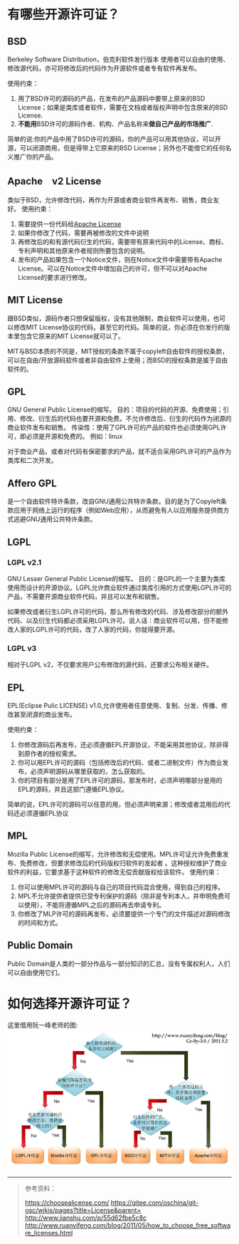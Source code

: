 # 有哪些开源许可证？
## BSD
Berkeley Software Distribution，伯克利软件发行版本
使用者可以自由的使用、修改源代码，亦可将修改后的代码作为开源软件或者专有软件再发布。

使用约束：
1. 用了BSD许可的源码的产品，在发布的产品源码中要带上原来的BSD License；如果是类库或者软件，需要在文档或者版权声明中包含原来的BSD License.
2. **不能用**BSD许可的源码作者、机构、产品名称来**做自己产品的市场推广**.

简单的说:你的产品中用了BSD许可的源码，你的产品可以用其他协议，可以开源，可以闭源商用，但是得带上它原来的BSD License；另外也不能借它的任何名义推广你的产品。

## Apache　v2 License
类似于BSD，允许修改代码，再作为开源或者商业软件再发布、销售，商业友好。
使用约束：
1. 需要提供一份代码给[Apache License](http://www.apache.org/licenses/LICENSE-2.0)
2. 如果你修改了代码，需要再被修改的文件中说明
3. 再修改后的和有源代码衍生的代码，需要带有原来代码中的License、商标、专利声明和其他原来作者规则所要包含的说明。
4. 发布的产品如果包含一个Notice文件，则在Notice文件中需要带有Apache License。可以在Notice文件中增加自己的许可，但不可以对Apache License的要求进行修改。

## MIT License
跟BSD类似，源码作者只想保留版权，没有其他限制，商业软件可以使用，也可以修改MIT License协议的代码，甚至它的代码。简单的说，你必须在你发行的版本里包含它原来的MIT License就可以了。

MIT与BSD本质的不同是，MIT授权的条款不属于copyleft自由软件的授权条款，可以在自由/开放源码软件或者非自由软件上使用；而BSD的授权条款是属于自由软件的。

## GPL
GNU General Public License的缩写。
目的：项目的代码的开源、免费使用；引用、修改、衍生后的代码也要开源和免费。不允许修改后、衍生的代码作为闭源的商业软件发布和销售。
传染性：使用了GPL许可的产品的软件也必须使用GPL许可，即必须是开源和免费的。
例如：linux

对于商业产品，或者对代码有保密要求的产品，就不适合采用GPL许可的产品作为类库和二次开发。

## Affero GPL
是一个自由软件特许条款，改自GNU通用公共特许条款。目的是为了Copyleft条款应用于网络上运行的程序（例如Web应用），从而避免有人以应用服务提供商方式逃避GNU通用公共特许条款。

## LGPL
### LGPL v2.1
GNU Lesser General Public License的缩写。
目的：是GPL的一个主要为类库使用而设计的开源协议。LGPL允许商业软件通过类库引用的方式使用LGPL许可的产品，不需要开源商业软件代码，并且可以发布和销售。

如果修改或者衍生LGPL许可的代码，那么所有修改的代码、涉及修改部分的额外代码、以及衍生代码都必须采用LGPL许可。说人话：商业软件可以用，但不能修改人家的LGPL许可的代码，改了人家的代码，你就得要开源。
### LGPL v3
相对于LGPL v2，不仅要求用户公布修改的源代码，还要求公布相关硬件。

## EPL
EPL(Eclipse Pulic LICENSE) v1.0,允许使用者任意使用、复制、分发、传播、修改甚至闭源的商业发布。

使用约束：
1. 你修改源码后再发布，还必须遵循EPL开源协议，不能采用其他协议，除非得到原作者的授权需求。
2. 你可以用EPL许可的源码（包括修改后的代码、或者二进制文件）作为商业发布，必须声明源码从哪里获取的，怎么获取的。
3. 你的项目有部分是用了EPL许可的源码，那发布时，必须声明哪部分是用的EPL的源码，并且这部门遵循EPL协议。

简单的说，EPL许可的源码可以任意的用，但必须声明来源；修改或者混用后的代码还必须遵循EPL协议

## MPL
Mozilla Public License的缩写，允许修改和无偿使用。MPL许可证允许免费重发布、免费修改，但要求修改后的代码版权归软件的发起者 。这种授权维护了商业软件的利益，它要求基于这种软件的修改无偿贡献版权给该软件。
使用约束：
1. 你可以使用MPL许可的源码与自己的项目代码混合使用，得到自己的程序。
2. MPL不允许提供者提供已受专利保护的源码（除非是专利本人，并申明免费可以使用），不能将遵循MPL之后的源码再去申请专利。
3. 你修改了MLP许可的源码再发布，必须要提供一个专门的文件描述对源码修改的时间和方式。

## Public Domain
Public Domain是人类的一部分作品与一部分知识的汇总，没有专属权利人，人们可以自由使用它们。

# 如何选择开源许可证？
这里借用阮一峰老师的图:
![](openSourceLicense.png)

---

>参考资料：
>
>https://choosealicense.com/
>https://gitee.com/oschina/git-osc/wikis/pages?title=License&parent=
>http://www.jianshu.com/p/55d62fbe5c8c
>http://www.ruanyifeng.com/blog/2011/05/how_to_choose_free_software_licenses.html
